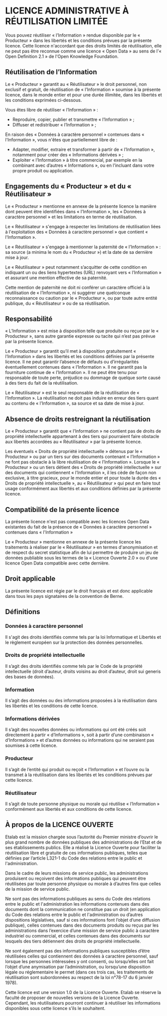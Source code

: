 # LICENCE ADMINISTRATIVE À RÉUTILISATION LIMITÉE


Vous pouvez réutiliser « l’Information » rendue disponible par le « Producteur » dans les libertés et les conditions prévues par la présente licence. Cette licence n'accordant que des droits limités de réutilisation, elle ne peut pas être reconnue comme une licence « Open Data » au sens de l'« Open Definition 2.1 » de l'Open Knowledge Foundation.

## Réutilisation de l’Information

Le « Producteur » garantit au « Réutilisateur » le droit personnel, non exclusif et gratuit, de réutilisation de « l’Information » soumise à la présente licence, dans le monde entier et pour une durée illimitée, dans les libertés et les conditions exprimées ci-dessous.


Vous êtes libre de réutiliser « l’Information » :

- Reproduire, copier, publier et transmettre « l’Information » ;
- Diffuser et redistribuer « l’Information » ;

En raison des « Données à caractère personnel » contenues dans « l'Information », vous n'êtes que partiellement libre de :

- Adapter, modifier, extraire et transformer à partir de « l’Information », notamment pour créer des « Informations dérivées » ;
- Exploiter « l’Information » à titre commercial, par exemple en la combinant avec d’autres « Informations », ou en l’incluant dans votre propre produit ou application.

## Engagements du « Producteur » et du « Réutilisateur »

Le « Producteur » mentionne en annexe de la présente licence la manière dont peuvent être identifiées dans « l'Information », les « Données à caractère personnel » et les limitations en terme de réutilisation.

Le « Réutilisateur » s'engage à respecter les limitations de réutilisation liées à l'exploitation des « Données à caractère personnel » que contient « l'Information ».

Le « Réutilisateur » s'engage à mentionner la paternité de « l’Information » : sa source (a minima le nom du « Producteur ») et la date de sa dernière mise à jour.

Le « Réutilisateur » peut notamment s’acquitter de cette condition en indiquant un ou des liens hypertextes (URL) renvoyant vers « l’Information » et assurant une mention effective de sa paternité.

Cette mention de paternité ne doit ni conférer un caractère officiel à la réutilisation de « l’Information », ni suggérer une quelconque reconnaissance ou caution par le « Producteur », ou par toute autre entité publique, du « Réutilisateur » ou de sa réutilisation.


## Responsabilité

« L’Information » est mise à disposition telle que produite ou reçue par le « Producteur », sans autre garantie expresse ou tacite qui n’est pas prévue par la présente licence.

Le « Producteur » garantit qu’il met à disposition gratuitement « l’Information » dans les libertés et les conditions définies par la présente licence. Il ne peut garantir l’absence de défauts ou d’irrégularités éventuellement contenues dans « l’Information ». Il ne garantit pas la fourniture continue de « l’Information ». Il ne peut être tenu pour responsable de toute perte, préjudice ou dommage de quelque sorte causé à des tiers du fait de la réutilisation.

Le « Réutilisateur » est le seul responsable de la réutilisation de « l’Information ». La réutilisation ne doit pas induire en erreur des tiers quant au contenu de « l’Information », sa source et sa date de mise à jour.


## Absence de droits restreignant la réutilisation

Le « Producteur » garantit que « l’Information » ne contient pas de droits de propriété intellectuelle appartenant à des tiers qui pourraient faire obstacle aux libertés accordées au « Réutilisateur » par la présente licence.

Les éventuels « Droits de propriété intellectuelle » détenus par le « Producteur » ou par un tiers sur des documents contenant « l’Information » ne font pas obstacle à la libre réutilisation de « l’Information ». Lorsque le « Producteur » ou un tiers détient des « Droits de propriété intellectuelle » sur des documents qui contiennent « l’Information », il les cède de façon non exclusive, à titre gracieux, pour le monde entier et pour toute la durée des « Droits de propriété intellectuelle », au « Réutilisateur » qui peut en faire tout usage conformément aux libertés et aux conditions définies par la présente licence.

## Compatibilité de la présente licence

La présente licence n'est pas compatible avec les licences Open Data existantes du fait de la présence de « Données à caractère personnel » contenues dans « l'Information »

Le « Producteur » mentionne en annexe de la présente licence les traitements à réaliser par le « Réutilisateur » en termes d'anonymisation et de respect du secret statistique afin de lui permettre de produire un jeu de données publiable sous les termes de la « Licence Ouverte 2.0 » ou d'une licence Open Data compatible avec cette dernière.

## Droit applicable

La présente licence est régie par le droit français et est donc applicable dans tous les pays signataires de la convention de Berne.

## Définitions

### Données à caractère personnel

Il s'agit des droits identifiés comme tels par la loi Informatique et Libertés et le règlement européen sur la protection des données personnelles.

### Droits de propriété intellectuelle

Il s’agit des droits identifiés comme tels par le Code de la propriété intellectuelle (droit d’auteur, droits voisins au droit d’auteur, droit sui generis des bases de données).

### Information

Il s’agit des données ou des informations proposées à la réutilisation dans les libertés et les conditions de cette licence.

### Informations dérivées

Il s’agit des nouvelles données ou informations qui ont été créés soit directement à partir « d’Informations », soit à partir d’une combinaison « d’Informations » et d’autres données ou informations qui ne seraient pas soumises à cette licence.

### Producteur

Il s’agit de l’entité qui produit ou reçoit « l’Information » et l’ouvre ou la transmet à la réutilisation dans les libertés et les conditions prévues par cette licence.

### Réutilisateur

Il s’agit de toute personne physique ou morale qui réutilise « l’Information » conformément aux libertés et aux conditions de cette licence.


## À propos de la LICENCE OUVERTE

Etalab est la mission chargée sous l’autorité du Premier ministre d’ouvrir le plus grand nombre de données publiques des administrations de l’Etat et de ses établissements publics. Elle a réalisé la Licence Ouverte pour faciliter la réutilisation libre et gratuite de ces informations publiques, telles que définies par l’article L321-1 du Code des relations entre le public et l'administration.

Dans le cadre de leurs missions de service public, les administrations produisent ou reçoivent des informations publiques qui peuvent être réutilisées par toute personne physique ou morale à d’autres fins que celles de la mission de service public.

Ne sont pas des informations publiques au sens du Code des relations entre le public et l'administration les informations contenues dans des documents dont la communication ne constitue pas un droit (en application du Code des relations entre le public et l'administration ou d’autres dispositions législatives, sauf si ces informations font l’objet d’une diffusion publique), celles contenues dans des documents produits ou reçus par les administrations dans l’exercice d’une mission de service public à caractère industriel ou commercial, et celles contenues dans des documents sur lesquels des tiers détiennent des droits de propriété intellectuelle.

Ne sont également pas des informations publiques susceptibles d’être réutilisées celles qui contiennent des données à caractère personnel, sauf lorsque les personnes intéressées y ont consenti, ou lorsqu’elles ont fait l’objet d’une anymisation par l’administration, ou lorsqu’une disposition légale ou réglementaire le permet (dans ces trois cas, les traitements de réutilisation sont subordonnées au respect de la loi n°78-17 du 6 janvier 1978).

Cette licence est une version 1.0 de la Licence Ouverte. Etalab se réserve la faculté de proposer de nouvelles versions de la Licence Ouverte. Cependant, les réutilisateurs pourront continuer à réutiliser les informations disponibles sous cette licence s’ils le souhaitent.
